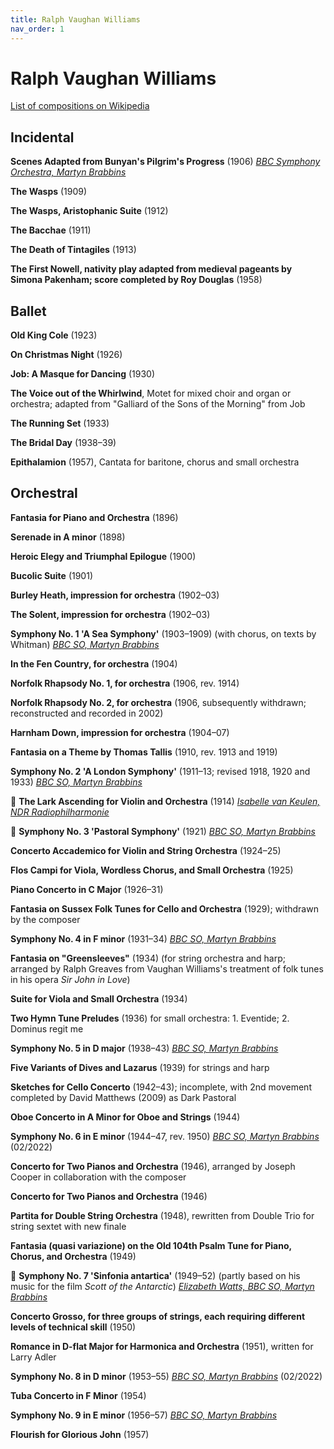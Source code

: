 ```yaml
---
title: Ralph Vaughan Williams
nav_order: 1
---
```


# Ralph Vaughan Williams

[List of compositions on Wikipedia](https://en.wikipedia.org/wiki/List_of_compositions_by_Ralph_Vaughan_Williams)

## Incidental

**Scenes Adapted from Bunyan's Pilgrim's Progress** (1906) [*BBC Symphony Orchestra, Martyn Brabbins*](http://www.tidal.com/track/340821956)

**The Wasps** (1909)

**The Wasps, Aristophanic Suite** (1912)

**The Bacchae** (1911)

**The Death of Tintagiles** (1913)

**The First Nowell, nativity play adapted from medieval pageants by Simona Pakenham; score completed by Roy Douglas** (1958)

## Ballet

**Old King Cole** (1923)

**On Christmas Night** (1926)

**Job: A Masque for Dancing** (1930)

**The Voice out of the Whirlwind**, Motet for mixed choir and organ or orchestra; adapted from "Galliard of the Sons of the Morning" from Job

**The Running Set** (1933)

**The Bridal Day** (1938–39)

**Epithalamion** (1957), Cantata for baritone, chorus and small orchestra

## Orchestral

**Fantasia for Piano and Orchestra** (1896)

**Serenade in A minor** (1898)

**Heroic Elegy and Triumphal Epilogue** (1900)

**Bucolic Suite** (1901)

**Burley Heath, impression for orchestra** (1902–03)

**The Solent, impression for orchestra** (1902–03)

**Symphony No. 1 'A Sea Symphony'** (1903–1909) (with chorus, on texts by Whitman) [*BBC SO, Martyn Brabbins*](http://www.tidal.com/track/340821874)

**In the Fen Country, for orchestra** (1904)

**Norfolk Rhapsody No. 1, for orchestra** (1906, rev. 1914)

**Norfolk Rhapsody No. 2, for orchestra** (1906, subsequently withdrawn; reconstructed and recorded in 2002)

**Harnham Down, impression for orchestra** (1904–07)

**Fantasia on a Theme by Thomas Tallis** (1910, rev. 1913 and 1919)

**Symphony No. 2 'A London Symphony'** (1911–13; revised 1918, 1920 and 1933) [*BBC SO, Martyn Brabbins*](http://www.tidal.com/track/340801031)

💎 **The Lark Ascending for Violin and Orchestra** (1914) [*Isabelle van Keulen, NDR Radiophilharmonie*](http://www.tidal.com/track/96330723)

💎 **Symphony No. 3 'Pastoral Symphony'** (1921) [*BBC SO, Martyn Brabbins*](http://www.tidal.com/track/340802968)

**Concerto Accademico for Violin and String Orchestra** (1924–25)

**Flos Campi for Viola, Wordless Chorus, and Small Orchestra** (1925)

**Piano Concerto in C Major** (1926–31)

**Fantasia on Sussex Folk Tunes for Cello and Orchestra** (1929); withdrawn by the composer

**Symphony No. 4 in F minor** (1931–34) [*BBC SO, Martyn Brabbins*](http://www.tidal.com/track/340802976)

**Fantasia on "Greensleeves"** (1934) (for string orchestra and harp; arranged by Ralph Greaves from Vaughan Williams's treatment of folk tunes in his opera *Sir John in Love*)

**Suite for Viola and Small Orchestra** (1934)

**Two Hymn Tune Preludes** (1936) for small orchestra: 1. Eventide; 2. Dominus regit me

**Symphony No. 5 in D major** (1938–43) [*BBC SO, Martyn Brabbins*](http://www.tidal.com/track/340821952)

**Five Variants of Dives and Lazarus** (1939) for strings and harp

**Sketches for Cello Concerto** (1942–43); incomplete, with 2nd movement completed by David Matthews (2009) as Dark Pastoral

**Oboe Concerto in A Minor for Oboe and Strings** (1944)

**Symphony No. 6 in E minor** (1944–47, rev. 1950) [*BBC SO, Martyn Brabbins*](http://www.tidal.com/track/340804954) (02/2022)

**Concerto for Two Pianos and Orchestra** (1946), arranged by Joseph Cooper in collaboration with the composer

**Concerto for Two Pianos and Orchestra** (1946)

**Partita for Double String Orchestra** (1948), rewritten from Double Trio for string sextet with new finale

**Fantasia (quasi variazione) on the Old 104th Psalm Tune for Piano, Chorus, and Orchestra** (1949)

💎 **Symphony No. 7 'Sinfonia antartica'** (1949–52) (partly based on his music for the film *Scott of the Antarctic*) [*Elizabeth Watts, BBC SO, Martyn Brabbins*](http://www.tidal.com/track/306142152)

**Concerto Grosso, for three groups of strings, each requiring different levels of technical skill** (1950)

**Romance in D-flat Major for Harmonica and Orchestra** (1951), written for Larry Adler

**Symphony No. 8 in D minor** (1953–55) [*BBC SO, Martyn Brabbins*](http://www.tidal.com/track/340804970) (02/2022)

**Tuba Concerto in F Minor** (1954)

**Symphony No. 9 in E minor** (1956–57) [*BBC SO, Martyn Brabbins*](http://www.tidal.com/track/306142157)

**Flourish for Glorious John** (1957)






